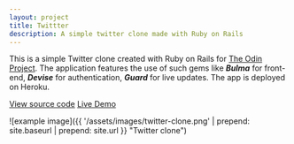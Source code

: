```yaml
---
layout: project
title: Twittter
description: A simple twitter clone made with Ruby on Rails
---
```


This is a simple Twitter clone created with Ruby on Rails for [The Odin Project](https://theodinproject.com).
The application features the use of such gems like ***Bulma*** for front-end, ***Devise*** for
authentication, ***Guard*** for live updates. The app is deployed on Heroku.

<a href="https://github.com/sejego/twittter" target="_blank"><span class="label">View source code</span></a>
<a href="https://glacial-cliffs-78957.herokuapp.com" target="_blank"><span class="label">Live Demo</span></a>

![example image]({{ '/assets/images/twitter-clone.png' | prepend: site.baseurl | prepend: site.url }} "Twitter clone")
